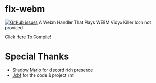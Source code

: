 # flx-webm
[![GitHub issues](https://img.shields.io/github/issues/bambitheone82112/flx-webm)](https://github.com/bambitheone82112/flx-webm/issues)
A Webm Handler That Plays WEBM
Vidya Killer
Icon not provided

Click [Here To Compile!](https://gamebanana.com/tuts/13935)

# Special  Thanks
- [Shadow Mario](https://github.com/shadowmario) for discord rich presence
- [Jobf](https://github.com/jobf) for the code & project xml
